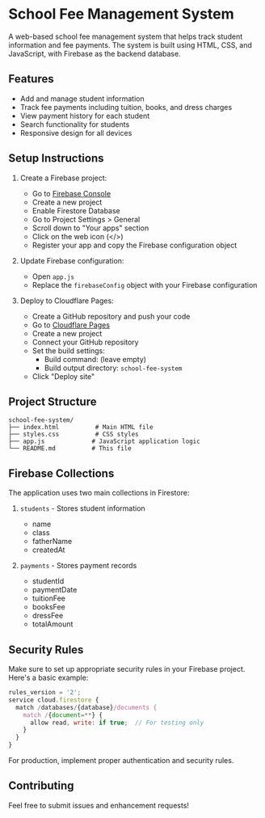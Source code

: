 # School Fee Management System

A web-based school fee management system that helps track student information and fee payments. The system is built using HTML, CSS, and JavaScript, with Firebase as the backend database.

## Features

- Add and manage student information
- Track fee payments including tuition, books, and dress charges
- View payment history for each student
- Search functionality for students
- Responsive design for all devices

## Setup Instructions

1. Create a Firebase project:
   - Go to [Firebase Console](https://console.firebase.google.com/)
   - Create a new project
   - Enable Firestore Database
   - Go to Project Settings > General
   - Scroll down to "Your apps" section
   - Click on the web icon (</>)
   - Register your app and copy the Firebase configuration object

2. Update Firebase configuration:
   - Open `app.js`
   - Replace the `firebaseConfig` object with your Firebase configuration

3. Deploy to Cloudflare Pages:
   - Create a GitHub repository and push your code
   - Go to [Cloudflare Pages](https://pages.cloudflare.com/)
   - Create a new project
   - Connect your GitHub repository
   - Set the build settings:
     - Build command: (leave empty)
     - Build output directory: `school-fee-system`
   - Click "Deploy site"

## Project Structure

```
school-fee-system/
├── index.html          # Main HTML file
├── styles.css          # CSS styles
├── app.js             # JavaScript application logic
└── README.md          # This file
```

## Firebase Collections

The application uses two main collections in Firestore:

1. `students` - Stores student information
   - name
   - class
   - fatherName
   - createdAt

2. `payments` - Stores payment records
   - studentId
   - paymentDate
   - tuitionFee
   - booksFee
   - dressFee
   - totalAmount

## Security Rules

Make sure to set up appropriate security rules in your Firebase project. Here's a basic example:

```javascript
rules_version = '2';
service cloud.firestore {
  match /databases/{database}/documents {
    match /{document=**} {
      allow read, write: if true;  // For testing only
    }
  }
}
```

For production, implement proper authentication and security rules.

## Contributing

Feel free to submit issues and enhancement requests! 